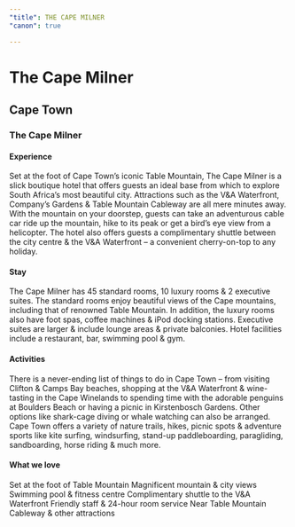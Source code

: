 ```yaml
---
"title": THE CAPE MILNER
"canon": true

---
```


# The Cape Milner
## Cape Town
### The Cape Milner

#### Experience
Set at the foot of Cape Town’s iconic Table Mountain, The Cape Milner is a slick boutique hotel that offers guests an ideal base from which to explore South Africa’s most beautiful city.
Attractions such as the V&amp;A Waterfront, Company’s Gardens &amp; Table Mountain Cableway are all mere minutes away.  With the mountain on your doorstep, guests can take an adventurous cable car ride up the mountain, hike to its peak or get a bird’s eye view from a helicopter.
The hotel also offers guests a complimentary shuttle between the city centre &amp; the V&amp;A Waterfront – a convenient cherry-on-top to any holiday.

#### Stay
The Cape Milner has 45 standard rooms, 10 luxury rooms &amp; 2 executive suites. 
The standard rooms enjoy beautiful views of the Cape mountains, including that of renowned Table Mountain.  In addition, the luxury rooms also have foot spas, coffee machines &amp; iPod docking stations.  Executive suites are larger &amp; include lounge areas &amp; private balconies.
Hotel facilities include a restaurant, bar, swimming pool &amp; gym.

#### Activities
There is a never-ending list of things to do in Cape Town – from visiting Clifton &amp; Camps Bay beaches, shopping at the V&amp;A Waterfront &amp; wine-tasting in the Cape Winelands to spending time with the adorable penguins at Boulders Beach or having a picnic in Kirstenbosch Gardens.
Other options like shark-cage diving or whale watching can also be arranged.  
Cape Town offers a variety of nature trails, hikes, picnic spots &amp; adventure sports like kite surfing, windsurfing, stand-up paddleboarding, paragliding, sandboarding, horse riding &amp; much more.


#### What we love
Set at the foot of Table Mountain
Magnificent mountain &amp; city views
Swimming pool &amp; fitness centre
Complimentary shuttle to the V&amp;A Waterfront
Friendly staff &amp; 24-hour room service
Near Table Mountain Cableway &amp; other attractions